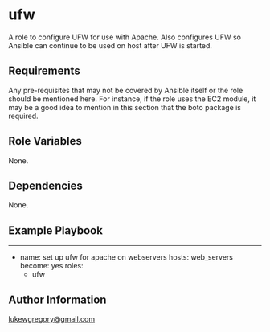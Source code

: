 ufw
=========

A role to configure UFW for use with Apache.  Also configures UFW so Ansible can continue to be used on host after UFW is started.  

Requirements
------------

Any pre-requisites that may not be covered by Ansible itself or the role should be mentioned here. For instance, if the role uses the EC2 module, it may be a good idea to mention in this section that the boto package is required.

Role Variables
--------------

None.

Dependencies
------------
None.

Example Playbook
----------------

---
- name: set up ufw for apache on webservers
  hosts: web_servers
  become: yes
  roles:
    - ufw

Author Information
------------------
lukewgregory@gmail.com
